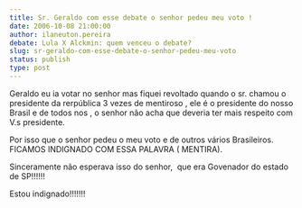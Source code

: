 ```yaml
---
title: Sr. Geraldo com esse debate o senhor pedeu meu voto !
date: 2006-10-08 21:00:00
author: ilaneuton.pereira
debate: Lula X Alckmin: quem venceu o debate?
slug: sr-geraldo-com-esse-debate-o-senhor-pedeu-meu-voto
status: publish 
type: post
---
```


Geraldo eu ia votar no senhor mas fiquei revoltado quando o sr. chamou o presidente da rerpública 3 vezes de mentiroso , ele é o presidente do nosso Brasil e de todos nos , o senhor não acha que deveria ter mais respeito com V.s presidente.


Por isso que o senhor pedeu o meu voto e de outros vários Brasileiros. FICAMOS INDIGNADO COM ESSA PALAVRA ( MENTIRA).


Sinceramente não esperava isso do senhor,  que era Govenador do estado de SP!!!!!!


Estou indignado!!!!!!!


